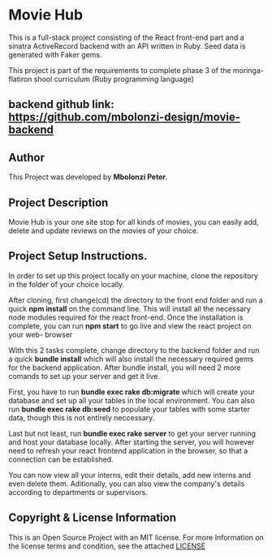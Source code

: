 # Movie Hub

This is a full-stack project consisting of the React front-end part and a sinatra ActiveRecord backend with an API written in Ruby. Seed data is generated with Faker gems.

This project is part of the requirements to complete phase 3 of the moringa-flatiron shool curriculum (Ruby programming language)

## backend github link: https://github.com/mbolonzi-design/movie-backend

## Author
This Project was developed by **Mbolonzi Peter**.

## Project Description
Movie Hub is your one site stop for all kinds of movies, you can easily add, delete and update reviews on the movies of your choice.


## Project Setup Instructions.
In order to set up this project locally on your machine, 
clone the repository in the folder of your choice locally.

After cloning, first change(cd) the directory to the front end folder and run a quick **npm install** on the command line. This will install all the necessary node modules required for the react front-end.
Once the installation is complete, you can run **npm start** to go live and view the react project on your web- browser

With this 2 tasks complete, change directory to the backend folder and run a quick **bundle install** which will also install the necessary required gems for the backend application.
After bundle install, you will need 2 more comands to set up your server and get it live.

First, you have to run **bundle exec rake db:migrate** which will create your database and set up all your tables in the local environment. You can also run **bundle exec rake db:seed** to populate your tables with some starter data, though this is not entirely neccessary. 

Last but not least, run **bundle exec rake server** to get your server running and host your database locally. After starting the server, you will however need to refresh your react frontend application in the browser, so that a connection can be established. 

You can now view all your interns, edit their details, add new interns and even delete them. Aditionally, you can also view the company's details according to departments or supervisors.

## Copyright & License Information
This is an Open Source Project with an MIT license. For more Information on the license terms and condition, see the attached [LICENSE](./LICENSE)